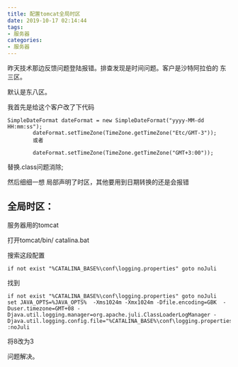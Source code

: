 ```yaml
---
title: 配置tomcat全局时区
date: 2019-10-17 02:14:44
tags:
- 服务器		
categories:
- 服务器
---
```


昨天技术那边反馈问题登陆报错。排查发现是时间问题。客户是沙特阿拉伯的 东三区。

默认是东八区。

我首先是给这个客户改了下代码

```
SimpleDateFormat dateFormat = new SimpleDateFormat("yyyy-MM-dd HH:mm:ss");
		dateFormat.setTimeZone(TimeZone.getTimeZone("Etc/GMT-3"));
		或者
		
		dateFormat.setTimeZone(TimeZone.getTimeZone("GMT+3:00"));
```

替换.class问题消除;

然后细细一想 局部声明了时区，其他要用到日期转换的还是会报错

## 全局时区：

服务器用的tomcat 

打开tomcat/bin/ catalina.bat

搜索这段配置

```
if not exist "%CATALINA_BASE%\conf\logging.properties" goto noJuli
```

找到

```
if not exist "%CATALINA_BASE%\conf\logging.properties" goto noJuli
set JAVA_OPTS=%JAVA_OPTS%  -Xms1024m -Xmx1024m -Dfile.encoding=GBK  -Duser.timezone=GMT+08 -Djava.util.logging.manager=org.apache.juli.ClassLoaderLogManager -Djava.util.logging.config.file="%CATALINA_BASE%\conf\logging.properties"
:noJuli

```

将8改为3  

问题解决。